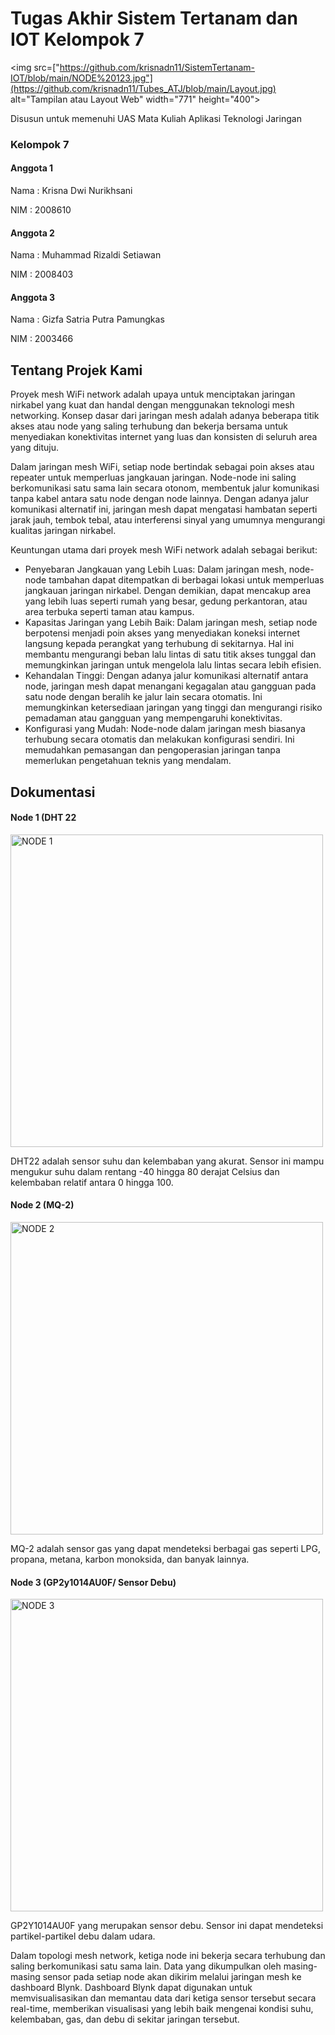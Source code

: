 # Tugas Akhir Sistem Tertanam dan IOT Kelompok 7
<img src=["https://github.com/krisnadn11/SistemTertanam-IOT/blob/main/NODE%20123.jpg"](https://github.com/krisnadn11/Tubes_ATJ/blob/main/Layout.jpg) alt="Tampilan atau Layout Web" width="771" height="400"><br>
  <figcaption> Disusun untuk memenuhi UAS Mata Kuliah Aplikasi Teknologi Jaringan</figcaption>

### Kelompok 7 

#### Anggota 1
Nama    : Krisna Dwi Nurikhsani

NIM     : 2008610

#### Anggota 2
Nama    : Muhammad Rizaldi Setiawan

NIM     : 2008403

#### Anggota 3
Nama    : Gizfa Satria Putra Pamungkas

NIM     : 2003466


## Tentang Projek Kami
Proyek mesh WiFi network adalah upaya untuk menciptakan jaringan nirkabel yang kuat dan handal dengan menggunakan teknologi mesh networking. Konsep dasar dari jaringan mesh adalah adanya beberapa titik akses atau node yang saling terhubung dan bekerja bersama untuk menyediakan konektivitas internet yang luas dan konsisten di seluruh area yang dituju.

Dalam jaringan mesh WiFi, setiap node bertindak sebagai poin akses atau repeater untuk memperluas jangkauan jaringan. Node-node ini saling berkomunikasi satu sama lain secara otonom, membentuk jalur komunikasi tanpa kabel antara satu node dengan node lainnya. Dengan adanya jalur komunikasi alternatif ini, jaringan mesh dapat mengatasi hambatan seperti jarak jauh, tembok tebal, atau interferensi sinyal yang umumnya mengurangi kualitas jaringan nirkabel.

Keuntungan utama dari proyek mesh WiFi network adalah sebagai berikut:

- Penyebaran Jangkauan yang Lebih Luas: Dalam jaringan mesh, node-node tambahan dapat ditempatkan di berbagai lokasi untuk memperluas jangkauan jaringan nirkabel. Dengan demikian, dapat mencakup area yang lebih luas seperti rumah yang besar, gedung perkantoran, atau area terbuka seperti taman atau kampus.
- Kapasitas Jaringan yang Lebih Baik: Dalam jaringan mesh, setiap node berpotensi menjadi poin akses yang menyediakan koneksi internet langsung kepada perangkat yang terhubung di sekitarnya. Hal ini membantu mengurangi beban lalu lintas di satu titik akses tunggal dan memungkinkan jaringan untuk mengelola lalu lintas secara lebih efisien.
- Kehandalan Tinggi: Dengan adanya jalur komunikasi alternatif antara node, jaringan mesh dapat menangani kegagalan atau gangguan pada satu node dengan beralih ke jalur lain secara otomatis. Ini memungkinkan ketersediaan jaringan yang tinggi dan mengurangi risiko pemadaman atau gangguan yang mempengaruhi konektivitas.
- Konfigurasi yang Mudah: Node-node dalam jaringan mesh biasanya terhubung secara otomatis dan melakukan konfigurasi sendiri. Ini memudahkan pemasangan dan pengoperasian jaringan tanpa memerlukan pengetahuan teknis yang mendalam.

## Dokumentasi
#### Node 1 (DHT 22
<img src="https://github.com/krisnadn11/SistemTertanam-IOT/blob/main/NODE%201.jpg" alt="NODE 1" width="500" height="500"><br>
  <figcaption>DHT22 adalah sensor suhu dan kelembaban yang akurat. Sensor ini mampu mengukur suhu dalam rentang -40 hingga 80 derajat Celsius dan kelembaban relatif antara 0 hingga 100.</figcaption>

#### Node 2 (MQ-2)
<img src="https://github.com/krisnadn11/SistemTertanam-IOT/blob/main/NODE%202.jpg" alt="NODE 2" width="500" height="500"><br>
  <figcaption>MQ-2 adalah sensor gas yang dapat mendeteksi berbagai gas seperti LPG, propana, metana, karbon monoksida, dan banyak lainnya.</figcaption>

#### Node 3 (GP2y1014AU0F/ Sensor Debu)
<img src="https://github.com/krisnadn11/SistemTertanam-IOT/blob/main/NODE%203.jpg" alt="NODE 3" width="500" height="500"><br>
  <figcaption>GP2Y1014AU0F yang merupakan sensor debu. Sensor ini dapat mendeteksi partikel-partikel debu dalam udara.</figcaption>


Dalam topologi mesh network, ketiga node ini bekerja secara terhubung dan saling berkomunikasi satu sama lain. Data yang dikumpulkan oleh masing-masing sensor pada setiap node akan dikirim melalui jaringan mesh ke dashboard Blynk. Dashboard Blynk dapat digunakan untuk memvisualisasikan dan memantau data dari ketiga sensor tersebut secara real-time, memberikan visualisasi yang lebih baik mengenai kondisi suhu, kelembaban, gas, dan debu di sekitar jaringan tersebut.
